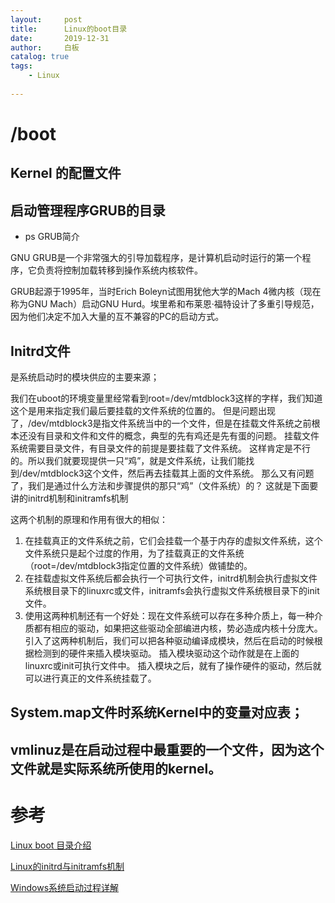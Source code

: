 ```yaml
---
layout:     post
title:      Linux的boot目录
date:       2019-12-31
author:     白板
catalog: true
tags: 
    - Linux
    
---
```


# /boot

## Kernel 的配置文件

## 启动管理程序GRUB的目录

- ps GRUB简介

GNU GRUB是一个非常强大的引导加载程序，是计算机启动时运行的第一个程序，它负责将控制加载转移到操作系统内核软件。

GRUB起源于1995年，当时Erich Boleyn试图用犹他大学的Mach 4微内核（现在称为GNU Mach）启动GNU Hurd。埃里希和布莱恩·福特设计了多重引导规范，因为他们决定不加入大量的互不兼容的PC的启动方式。

## Initrd文件

是系统启动时的模块供应的主要来源；

我们在uboot的环境变量里经常看到root=/dev/mtdblock3这样的字样，我们知道这个是用来指定我们最后要挂载的文件系统的位置的。
但是问题出现了，/dev/mtdblock3是指文件系统当中的一个文件，但是在挂载文件系统之前根本还没有目录和文件和文件的概念，典型的先有鸡还是先有蛋的问题。
挂载文件系统需要目录文件，有目录文件的前提是要挂载了文件系统。
这样肯定是不行的。所以我们就要现提供一只“鸡”，就是文件系统，让我们能找到/dev/mtdblock3这个文件，然后再去挂载其上面的文件系统。
那么又有问题了，我们是通过什么方法和步骤提供的那只“鸡”（文件系统）的？
这就是下面要讲的initrd机制和initramfs机制

这两个机制的原理和作用有很大的相似：
1. 在挂载真正的文件系统之前，它们会挂载一个基于内存的虚拟文件系统，这个文件系统只是起个过度的作用，为了挂载真正的文件系统（root=/dev/mtdblock3指定位置的文件系统）做铺垫的。
2. 在挂载虚拟文件系统后都会执行一个可执行文件，initrd机制会执行虚拟文件系统根目录下的linuxrc或文件，initramfs会执行虚拟文件系统根目录下的init文件。
3. 使用这两种机制还有一个好处：现在文件系统可以存在多种介质上，每一种介质都有相应的驱动，如果把这些驱动全部编进内核，势必造成内核十分庞大。
引入了这两种机制后，我们可以把各种驱动编译成模块，然后在启动的时候根据检测到的硬件来插入模块驱动。
插入模块驱动这个动作就是在上面的linuxrc或init可执行文件中。
插入模块之后，就有了操作硬件的驱动，然后就可以进行真正的文件系统挂载了。

## System.map文件时系统Kernel中的变量对应表；

## vmlinuz是在启动过程中最重要的一个文件，因为这个文件就是实际系统所使用的kernel。

# 参考

[Linux boot 目录介绍](https://www.cnblogs.com/the-tops/p/7871933.html)

[Linux的initrd与initramfs机制](http://www.360doc.com/content/17/0926/16/18252487_690345148.shtml)

[Windows系统启动过程详解](https://blog.csdn.net/xiongyouqiang/article/details/79360459)


